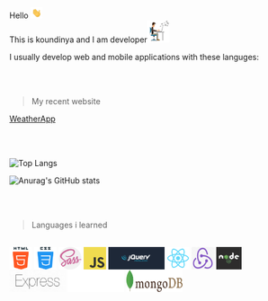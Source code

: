 Hello <img src="images\HI.gif" alt="Hi" width="20" height="20">
<br>
This is koundinya and I am developer<img src="images\Developer.gif" alt="Developer"  width="40" height="40">

I usually develop web and mobile applications with these languges:

<!-- ! languages I'm good in  -->
<br>
<br>

>My recent website

<a href="https://koundinyapidaparthy.github.io/weatherapp/">WeatherApp</a>

<br>
<br>

![Top Langs](https://github-readme-stats.vercel.app/api/top-langs/?username=koundinyapidaparthy&layout=compact&theme=tokyonight)

![Anurag's GitHub stats](https://github-readme-stats.vercel.app/api?username=koundinyapidaparthy&hide=contribs,prs&show_icons=true&theme=tokyonight)

<br>
<br>

>Languages i learned

<br>
<a>
<img align="center" src="./images/HTML.png" alt="HTML" width="40px" height="40px">
</a><a>
<img align="center" src="./images/CSS.png" alt="HTML" width="40px" height="40px"> 
</a><a>
<img align="center" src="./images/SASS.png" alt="HTML" width="40px" height="40px"> 
</a><a>
<img align="center" src="./images/JavaScript.png" alt="HTML" width="40px" height="40px"> 
</a><a>
<img align="center" src="./images/JQUERY.png" alt="HTML" width="100px" height="40px"> 
</a><a>
<img align="center" src="./images/REACT.png" alt="HTML" width="40px" height="40px"> 
</a><a>
<img align="center" src="./images/REDUX.png" alt="HTML" width="40px" height="40px"> 
</a><a>
<img align="center" src="./images/NODE.png" alt="HTML" width="45px" height="40px"> 
</a><a>
<img align="center" src="./images/EXPRESS.png" alt="HTML" width="100px" height="40px"> 
</a><a>
<img align="center" src="./images/FASTIFY.png" alt="HTML" width="100px" height="40px"> 
</a><a>
<img align="center" src="./images/MONGODB.png" alt="HTML" width="100px" height="40px"> 
</a>
